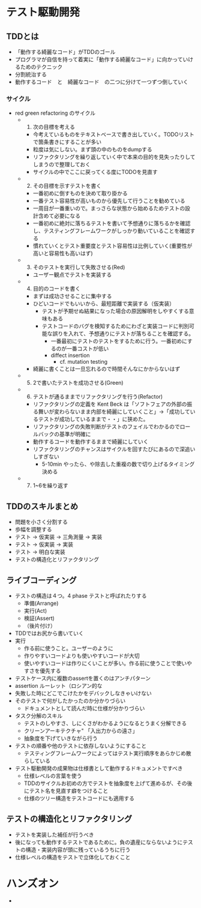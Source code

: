 # テスト駆動開発

## TDDとは
- 「動作する綺麗なコード」がTDDのゴール
- プログラマが自信を持って着実に「動作する綺麗なコード」に向かっていけるためのテクニック
- 分割統治する
 - 動作するコード　と　綺麗なコード　の二つに分けて一つずつ倒していく

### サイクル
- red green refactoring のサイクル
  - 1. 次の目標を考える
    -  今考えているものをテキストベースで書き出していく。TODOリストで箇条書きにすることが多い
    - 粒度は気にしない。まず頭の中のものをdumpする
    - リファクタリングを繰り返していく中で本来の目的を見失ったりしてしまうので整理しておく
    - サイクルの中でここに戻ってくる度にTODOを見直す
  - 2. その目標を示すテストを書く
    - 一番初めに倒すものを決めて取り掛かる
    - 一番テスト容易性が高いものから優先して行うことを勧めている
     - 一周目が一番重いので。まっさらな状態から始めるためテストの設計含めて必要になる
      - 一番初めに絶対に落ちるテストを書いて予想通りに落ちるかを確認し、テスティングフレームワークがしっかり動いていることを確認する
    - 慣れていくとテスト重要度とテスト容易性は比例していく(重要性が高いと容易性も高いはず)
  - 3. そのテストを実行して失敗させる(Red)
    - ユーザー観点でテストを実装する
  - 4. 目的のコードを書く
    - まずは成功させることに集中する
    - ひどいコードでもいいから、最短距離で実装する（仮実装）
      - テストが予期せぬ結果になった場合の原因解明をしやすくする意味もある
      - テストコードのバグを検知するためにわざと実装コードに判別可能な誤りを入れて、予想通りにテストが落ちることを確認する。
        - 一番最初にテストのテストをするために行う。一番初めにするのが一番コストが低い
        - diffect insertion
          - cf. mutation testing
    - 綺麗に書くことは一旦忘れるので時間そんなにかからないはず
  - 5. 2で書いたテストを成功させる(Green)
  - 6. テストが通るままでリファクタリングを行う(Refactor)
    - リファクタリングの定義を Kent Beck は「ソフトフェアの外部の振る舞いが変わらないまま内部を綺麗にしていくこと」→「成功しているテストが成功しているままで・・」に狭めた。
    - リファクタリングの失敗判断がテストのフェイルでわかるのでロールバックの基準が明確に
    - 動作するコードを動作するままで綺麗にしていく
    - リファクタリングのチャンスはサイクルを回すたびにあるので深追いしすぎない
      - 5-10min やったら、や除去した重複の数で切り上げるタイミング決める
  - 7. 1~6を繰り返す

## TDDのスキルまとめ
- 問題を小さく分割する
- 歩幅を調整する
 -  テスト -> 仮実装 -> 三角測量 -> 実装
 -  テスト -> 仮実装 -> 実装
 -  テスト -> 明白な実装
- テストの構造化とリファクタリング

## ライブコーディング
- テストの構造は４つ。4 phase テストと呼ばれたりする
  - 準備(Arrange)
  - 実行(Act)
  - 検証(Assert)
  - （後片付け）
- TDDではお尻から書いていく
- 実行
  - 作る前に使うこと。ユーザーのように
  - 作りやすいコードよりも使いやすいコードが大切
  - 使いやすいコードは作りにくいことが多い。作る前に使うことで使いやすさを優先する
-  テストケース内に複数のassertを置くのはアンチパターン
 - assertion ルーレット（ロシアン的な
  - 失敗した時にどこでこけたかをデバックしなきゃいけない
  - そのテストで何がしたかったのか分かりづらい
    - ドキュメントとして読んだ時に仕様が分かりづらい
- タスク分解のスキル
  - テストのしやすさ、しにくさがわかるようになるとうまく分解できる
  - クリーンアーキテクチャ" 「入出力からの遠さ」
  - 抽象度を下げていきながら行う
- テストの順番や他のテストに依存しないようにすること
  - テスティングフレームワークによってはテスト実行順序をあらかじめ散らしている
- テスト駆動開発の成果物は仕様書として動作するドキュメントですべき
  - 仕様レベルの言葉を使う
  - TDDのサイクルお初めの方でテストを抽象度を上げて進めるが、その後にテスト名を見直す癖をつけること
  -  仕様のツリー構造をテストコードにも適用する

## テストの構造化とリファクタリング
- テストを実装した補任が行うべき
- 後になっても動作するテストであるために。負の遺産にならないようにテストの構造・実装内容が頭に残っているうちに行う
- 仕様レベルの構造をテストで立体化しておくこと

# ハンズオン
- 